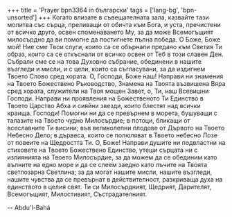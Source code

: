 +++
title = 'Prayer bpn3364 in български'
tags = ['lang-bg', 'bpn-unsorted']
+++
Когато влизате в съвещателната зала, казвайте тази молитва със сърца, преливащи от обичта към Бога, и уста, пречистени от всичко друго, освен споменаването Му, за да може Всемогъщият милосърдно да ви помогне да постигнете пълна победа.
О Боже, Боже мой! Ние сме Твои слуги, които са се обърнали предано към Светия Ти образ, които са се откъснали от всичко освен от Теб в този славен Ден. Събрали сме се на това Духовно събрание, обединени в нашите възгледи и мисли, и с цели, които са съгласувани, за да издигнем Твоето Слово сред хората. О, Господи, Боже наш! Направи ни знамения на Твоето Божествено Ръководство, Знамена на Твоята възвишена Вяра сред хората, служители на Твоя мощен Завет, о, Ти, наш Всевишни Господи. Направи ни проявления на Божественото Ти Единство в Твоето Царство Абха и сияйни звезди, които блестят над всички краища. Господи! Помогни ни да се превърнем в морета, бушуващи с талазите на Твоето чудно Милосърдие; в потоци, бликащи от всеславните Ти висини; във великолепни плодове от Дървото на Твоето Небесно Дело; в дървеса, които се полюляват в Твоето небесно Лозе от повеите на Щедростта Ти. О, Боже! Направи душите ни подвластни на стиховете на Твоето Божествено Единство, утеши сърцата ни с излиянията на Твоето Милосърдие, за да можем да се обединим като вълните на едно море и да се слеем заедно като лъчите на Твоята светлозарна Светлина; за да могат нашите мисли, нашите възгледи, нашите чувства да се превърнат в действителност, разкриваща духа на единството в целия свят. Ти си Милосърдният, Щедрият, Дарителят, Всемогъщият, Милостивият, Състрадателният.

-- Abdu'l-Bahá
